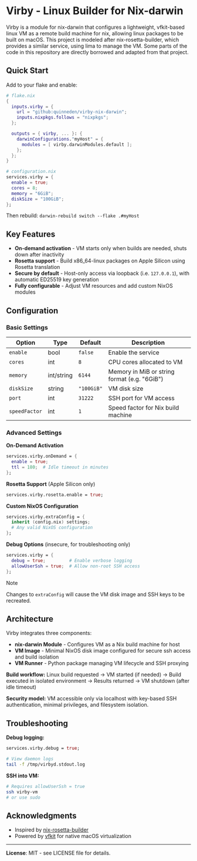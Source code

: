 # Virby - Linux Builder for Nix-darwin

Virby is a module for nix-darwin that configures a lightweight, vfkit-based linux VM as a remote build machine for nix, allowing linux packages to be built on macOS. This project is modeled after nix-rosetta-builder, which provides a similar service, using lima to manage the VM. Some parts of the code in this repository are directly borrowed and adapted from that project.

## Quick Start

Add to your flake and enable:

```nix
# flake.nix
{
  inputs.virby = {
    url = "github:quinneden/virby-nix-darwin";
    inputs.nixpkgs.follows = "nixpkgs";
  };

  outputs = { virby, ... }: {
    darwinConfigurations."myHost" = {
      modules = [ virby.darwinModules.default ];
    };
  };
}
```

```nix
# configuration.nix
services.virby = {
  enable = true;
  cores = 8;
  memory = "6GiB";
  diskSize = "100GiB";
};
```

Then rebuild: `darwin-rebuild switch --flake .#myHost`

## Key Features

- **On-demand activation** - VM starts only when builds are needed, shuts down after inactivity
- **Rosetta support** - Build x86_64-linux packages on Apple Silicon using Rosetta translation
- **Secure by default** - Host-only access via loopback (i.e. `127.0.0.1`), with automatic ED25519 key generation
- **Fully configurable** - Adjust VM resources and add custom NixOS modules

## Configuration

### Basic Settings

| Option | Type | Default | Description |
|--------|------|---------|-------------|
| `enable` | bool | `false` | Enable the service |
| `cores` | int | `8` | CPU cores allocated to VM |
| `memory` | int/string | `6144` | Memory in MiB or string format (e.g. "6GiB") |
| `diskSize` | string | `"100GiB"` | VM disk size |
| `port` | int | `31222` | SSH port for VM access |
| `speedFactor` | int | `1` | Speed factor for Nix build machine |

### Advanced Settings

**On-Demand Activation**
```nix
services.virby.onDemand = {
  enable = true;
  ttl = 180;  # Idle timeout in minutes
};
```

**Rosetta Support** (Apple Silicon only)
```nix
services.virby.rosetta.enable = true;
```

**Custom NixOS Configuration**
```nix
services.virby.extraConfig = {
  inherit (config.nix) settings;
  # Any valid NixOS configuration
};
```

**Debug Options** (insecure, for troubleshooting only)
```nix
services.virby = {
  debug = true;         # Enable verbose logging
  allowUserSsh = true;  # Allow non-root SSH access
};
```

> [!Note]
> Changes to `extraConfig` will cause the VM disk image and SSH keys to be recreated.

## Architecture

Virby integrates three components:

- **nix-darwin Module** - Configures VM as a Nix build machine for host
- **VM Image** - Minimal NixOS disk image configured for secure ssh access and build isolation
- **VM Runner** - Python package managing VM lifecycle and SSH proxying

**Build workflow:** Linux build requested → VM started (if needed) → Build executed in isolated environment → Results returned → VM shutdown (after idle timeout)

**Security model:** VM accessible only via localhost with key-based SSH authentication, minimal privileges, and filesystem isolation.

## Troubleshooting

**Debug logging:**
```nix
services.virby.debug = true;
```

```bash
# View daemon logs
tail -f /tmp/virbyd.stdout.log
```

**SSH into VM:**
```bash
# Requires allowUserSsh = true
ssh virby-vm
# or use sudo
```

## Acknowledgments

- Inspired by [nix-rosetta-builder](https://github.com/cpick/nix-rosetta-builder)
- Powered by [vfkit](https://github.com/crc-org/vfkit) for native macOS virtualization

---

**License**: MIT - see LICENSE file for details.
